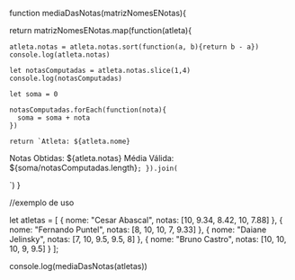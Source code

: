 function mediaDasNotas(matrizNomesENotas){

  return matrizNomesENotas.map(function(atleta){
   
    atleta.notas = atleta.notas.sort(function(a, b){return b - a})
    console.log(atleta.notas)

    let notasComputadas = atleta.notas.slice(1,4)
    console.log(notasComputadas)

    let soma = 0
   
    notasComputadas.forEach(function(nota){
      soma = soma + nota
    })

    return `Atleta: ${atleta.nome}
Notas Obtidas: ${atleta.notas}
Média Válida: ${soma/notasComputadas.length}`;
  }).join(`

`)
}

//exemplo de uso

let atletas = [
 {
   nome: "Cesar Abascal",
   notas: [10, 9.34, 8.42, 10, 7.88]
 },
 {
   nome: "Fernando Puntel",
   notas:  [8, 10, 10, 7, 9.33]
 },
 {
   nome: "Daiane Jelinsky",
   notas: [7, 10, 9.5, 9.5, 8]
 },
 {
   nome: "Bruno Castro",
   notas: [10, 10, 10, 9, 9.5]
 }
];

console.log(mediaDasNotas(atletas))